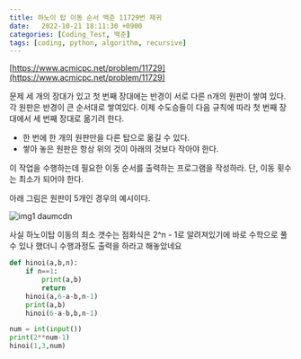 ```yaml
---
title: 하노이 탑 이동 순서 백준 11729번 재귀
date:   2022-10-21 18:11:30 +0900
categories: [Coding_Test, 백준]
tags: [coding, python, algorithm, recursive]
---
```


[https://www.acmicpc.net/problem/11729](https://www.acmicpc.net/problem/11729)

문제
세 개의 장대가 있고 첫 번째 장대에는 반경이 서로 다른 n개의 원판이 쌓여 있다. 각 원판은 반경이 큰 순서대로 쌓여있다. 이제 수도승들이 다음 규칙에 따라 첫 번째 장대에서 세 번째 장대로 옮기려 한다.

* 한 번에 한 개의 원판만을 다른 탑으로 옮길 수 있다.
* 쌓아 놓은 원판은 항상 위의 것이 아래의 것보다 작아야 한다.

이 작업을 수행하는데 필요한 이동 순서를 출력하는 프로그램을 작성하라. 단, 이동 횟수는 최소가 되어야 한다.

아래 그림은 원판이 5개인 경우의 예시이다.

![img1 daumcdn](https://user-images.githubusercontent.com/85277660/211186481-a60ad58a-621d-4352-9b3e-64133beb1a87.png)

사실 하노이탑 이동의 최소 갯수는 점화식은 2^n - 1로 알려져있기에 바로 수학으로 풀수 있나 했더니 수행과정도 출력을 하라고 해놓았네요

```py
def hinoi(a,b,n):
    if n==1:
        print(a,b)
        return
    hinoi(a,6-a-b,n-1)
    print(a,b)
    hinoi(6-a-b,b,n-1)

num = int(input())
print(2**num-1)
hinoi(1,3,num)
```